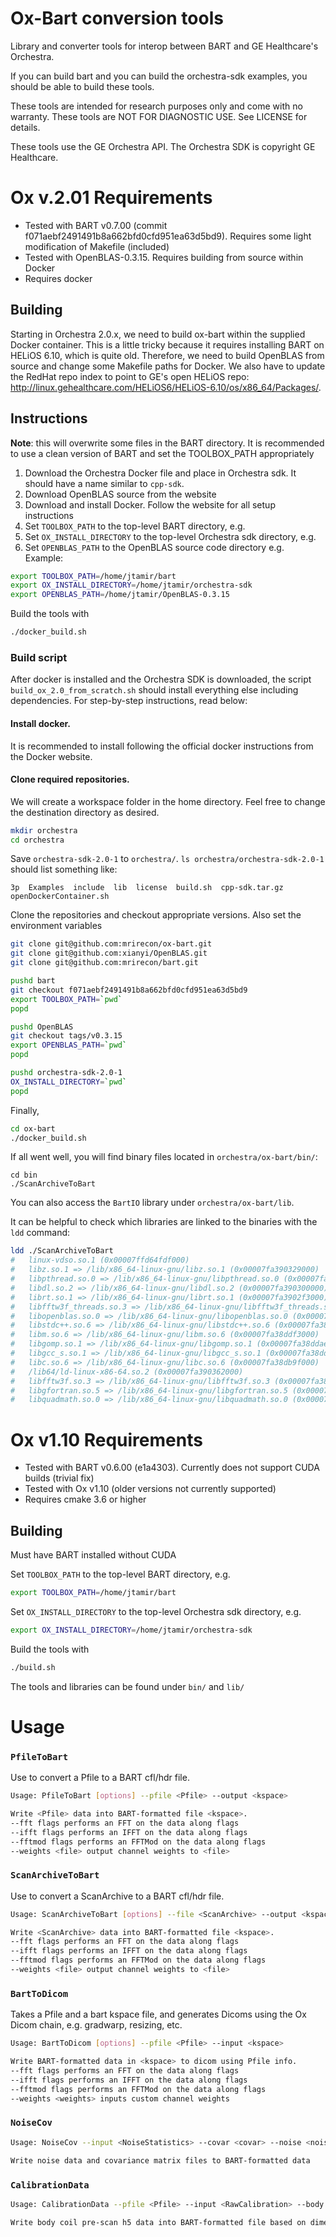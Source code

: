 # Ox-Bart conversion tools
Library and converter tools for interop between BART and GE Healthcare's Orchestra.

If you can build bart and you can build the orchestra-sdk examples, you should be able to build these tools.

These tools are intended for research purposes only and come with no warranty. These tools
are NOT FOR DIAGNOSTIC USE. See LICENSE for details.

These tools use the GE Orchestra API. The Orchestra SDK is copyright GE Healthcare.

# Ox v.2.01 Requirements
*  Tested with BART v0.7.00 (commit f071aebf2491491b8a662bfd0cfd951ea63d5bd9). Requires some light modification of Makefile (included)
*  Tested with OpenBLAS-0.3.15. Requires building from source within Docker
*  Requires docker

## Building
Starting in Orchestra 2.0.x, we need to build ox-bart within the supplied Docker container.
This is a little tricky because it requires installing BART on HELiOS 6.10, which is quite old.
Therefore, we need to build OpenBLAS from source and change some Makefile paths for Docker. We also have to
update the RedHat repo index to point to GE's open HELiOS repo: http://linux.gehealthcare.com/HELiOS6/HELiOS-6.10/os/x86_64/Packages/.

## Instructions

__Note__: this will overwrite some files in the BART directory. It is recommended to use a clean version of BART and set the TOOLBOX_PATH appropriately

1. Download the Orchestra Docker file and place in Orchestra sdk. It should have a name similar to `cpp-sdk`.
1. Download OpenBLAS source from the website
1. Download and install Docker. Follow the website for all setup instructions
1. Set `TOOLBOX_PATH` to the top-level BART directory, e.g.
1. Set `OX_INSTALL_DIRECTORY` to the top-level Orchestra sdk directory, e.g.
1. Set `OPENBLAS_PATH` to the OpenBLAS source code directory e.g.  
Example: 
```bash
export TOOLBOX_PATH=/home/jtamir/bart
export OX_INSTALL_DIRECTORY=/home/jtamir/orchestra-sdk
export OPENBLAS_PATH=/home/jtamir/OpenBLAS-0.3.15
```

Build the tools with
```bash
./docker_build.sh
```

### Build script
After docker is installed and the Orchestra SDK is downloaded, the script ``build_ox_2.0_from_scratch.sh`` should install everything else including dependencies. For step-by-step instructions, read below:

#### Install docker.
It is recommended to install following the official docker instructions from the Docker website.

#### Clone required repositories.
We will create a workspace folder in the home directory. Feel free to change the destination directory as desired.

```bash
mkdir orchestra
cd orchestra
```

Save ``orchestra-sdk-2.0-1`` to ``orchestra/``. ``ls orchestra/orchestra-sdk-2.0-1`` should list something like:
```
3p  Examples  include  lib  license  build.sh  cpp-sdk.tar.gz  openDockerContainer.sh
```

Clone the repositories and checkout appropriate versions. Also set the environment variables
```bash
git clone git@github.com:mrirecon/ox-bart.git
git clone git@github.com:xianyi/OpenBLAS.git
git clone git@github.com:mrirecon/bart.git

pushd bart
git checkout f071aebf2491491b8a662bfd0cfd951ea63d5bd9
export TOOLBOX_PATH=`pwd`
popd

pushd OpenBLAS
git checkout tags/v0.3.15
export OPENBLAS_PATH=`pwd`
popd

pushd orchestra-sdk-2.0-1
OX_INSTALL_DIRECTORY=`pwd`
popd
```
Finally,
```bash
cd ox-bart
./docker_build.sh
```

If all went well, you will find binary files located in ``orchestra/ox-bart/bin/``:
```
cd bin
./ScanArchiveToBart
```

You can also access the ``BartIO`` library under ``orchestra/ox-bart/lib``.

It can be helpful to check which libraries are linked to the binaries with the ``ldd`` command:
```bash
ldd ./ScanArchiveToBart
#	linux-vdso.so.1 (0x00007ffd64fdf000)
#	libz.so.1 => /lib/x86_64-linux-gnu/libz.so.1 (0x00007fa390329000)
#	libpthread.so.0 => /lib/x86_64-linux-gnu/libpthread.so.0 (0x00007fa390306000)
#	libdl.so.2 => /lib/x86_64-linux-gnu/libdl.so.2 (0x00007fa390300000)
#	librt.so.1 => /lib/x86_64-linux-gnu/librt.so.1 (0x00007fa3902f3000)
#	libfftw3f_threads.so.3 => /lib/x86_64-linux-gnu/libfftw3f_threads.so.3 (0x00007fa3902e9000)
#	libopenblas.so.0 => /lib/x86_64-linux-gnu/libopenblas.so.0 (0x00007fa38e15c000)
#	libstdc++.so.6 => /lib/x86_64-linux-gnu/libstdc++.so.6 (0x00007fa38df42000)
#	libm.so.6 => /lib/x86_64-linux-gnu/libm.so.6 (0x00007fa38ddf3000)
#	libgomp.so.1 => /lib/x86_64-linux-gnu/libgomp.so.1 (0x00007fa38ddae000)
#	libgcc_s.so.1 => /lib/x86_64-linux-gnu/libgcc_s.so.1 (0x00007fa38dd91000)
#	libc.so.6 => /lib/x86_64-linux-gnu/libc.so.6 (0x00007fa38db9f000)
#	/lib64/ld-linux-x86-64.so.2 (0x00007fa390362000)
#	libfftw3f.so.3 => /lib/x86_64-linux-gnu/libfftw3f.so.3 (0x00007fa38d98f000)
#	libgfortran.so.5 => /lib/x86_64-linux-gnu/libgfortran.so.5 (0x00007fa38d6c7000)
#	libquadmath.so.0 => /lib/x86_64-linux-gnu/libquadmath.so.0 (0x00007fa38d67d000)
```


# Ox v1.10 Requirements
*  Tested with BART v0.6.00 (e1a4303). Currently does not support CUDA builds (trivial fix)
*  Tested with Ox v1.10 (older versions not currently supported)
*  Requires cmake 3.6 or higher

## Building
Must have BART installed without CUDA

Set `TOOLBOX_PATH` to the top-level BART directory, e.g.
```bash
export TOOLBOX_PATH=/home/jtamir/bart
```

Set `OX_INSTALL_DIRECTORY` to the top-level Orchestra sdk directory, e.g.
```bash
export OX_INSTALL_DIRECTORY=/home/jtamir/orchestra-sdk

```
Build the tools with
```bash
./build.sh
```

The tools and libraries can be found under `bin/` and `lib/`

# Usage

### `PfileToBart`
Use to convert a Pfile to a BART cfl/hdr file.
```bash
Usage: PfileToBart [options] --pfile <Pfile> --output <kspace>

Write <Pfile> data into BART-formatted file <kspace>.
--fft flags performs an FFT on the data along flags
--ifft flags performs an IFFT on the data along flags
--fftmod flags performs an FFTMod on the data along flags
--weights <file> output channel weights to <file>
```

### `ScanArchiveToBart`
Use to convert a ScanArchive to a BART cfl/hdr file.
```bash
Usage: ScanArchiveToBart [options] --file <ScanArchive> --output <kspace>

Write <ScanArchive> data into BART-formatted file <kspace>.
--fft flags performs an FFT on the data along flags
--ifft flags performs an IFFT on the data along flags
--fftmod flags performs an FFTMod on the data along flags
--weights <file> output channel weights to <file>
```

### `BartToDicom`
Takes a Pfile and a bart kspace file, and generates Dicoms using the Ox Dicom chain,
e.g. gradwarp, resizing, etc.

```bash
Usage: BartToDicom [options] --pfile <Pfile> --input <kspace>

Write BART-formatted data in <kspace> to dicom using Pfile info.
--fft flags performs an FFT on the data along flags
--ifft flags performs an IFFT on the data along flags
--fftmod flags performs an FFTMod on the data along flags
--weights <weights> inputs custom channel weights
```


### `NoiseCov`
```bash
Usage: NoiseCov --input <NoiseStatistics> --covar <covar> --noise <noise> --optmat <optmat>

Write noise data and covariance matrix files to BART-formatted data
```


### `CalibrationData`
```bash
Usage: CalibrationData --pfile <Pfile> --input <RawCalibration> --body <body_coil> 

Write body coil pre-scan h5 data into BART-formatted file based on dimensions in <Pfile>
```

